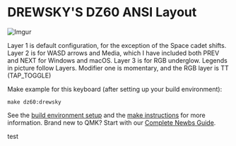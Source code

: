 # **DREWSKY'S DZ60 ANSI Layout**
![Imgur](https://i.imgur.com/v4zVbl7.jpg)


Layer 1 is default configuration, for the exception of the Space cadet shifts. Layer 2 is for WASD arrows and Media, which I have included both PREV and NEXT for Windows and macOS. Layer 3 is for RGB underglow. Legends in picture follow Layers. Modifier one is momentary, and the RGB layer is TT (TAP_TOGGLE)

Make example for this keyboard (after setting up your build environment):

    make dz60:drewsky

See the [build environment setup](https://docs.qmk.fm/#/getting_started_build_tools) and the [make instructions](https://docs.qmk.fm/#/getting_started_make_guide) for more information. Brand new to QMK? Start with our [Complete Newbs Guide](https://docs.qmk.fm/#/newbs).

test
